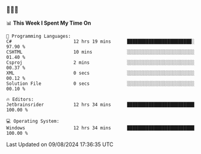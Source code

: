 ### 👋👋👋
<!--START_SECTION:waka-->
📊 **This Week I Spent My Time On** 

```text
💬 Programming Languages: 
C#                       12 hrs 19 mins      ████████████████████████░   97.90 % 
CSHTML                   10 mins             ░░░░░░░░░░░░░░░░░░░░░░░░░   01.40 % 
Csproj                   2 mins              ░░░░░░░░░░░░░░░░░░░░░░░░░   00.37 % 
XML                      0 secs              ░░░░░░░░░░░░░░░░░░░░░░░░░   00.12 % 
Solution File            0 secs              ░░░░░░░░░░░░░░░░░░░░░░░░░   00.10 % 

🔥 Editors: 
Jetbrainsrider           12 hrs 34 mins      █████████████████████████   100.00 % 

💻 Operating System: 
Windows                  12 hrs 34 mins      █████████████████████████   100.00 % 
```


 Last Updated on 09/08/2024 17:36:35 UTC
<!--END_SECTION:waka-->

